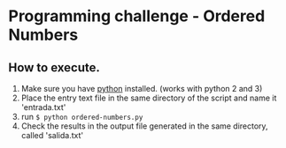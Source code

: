 # Programming challenge - Ordered Numbers

## How to execute.

1. Make sure you have [python](https://www.python.org/downloads/) installed.  (works with python 2 and 3)
2. Place the entry text file in the same directory of the script and name it 'entrada.txt'
3. run `$ python ordered-numbers.py`
4. Check the results in the output file generated in the same directory, called 'salida.txt'
